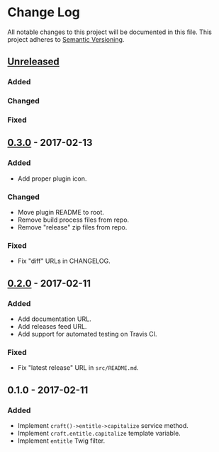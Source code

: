 # Change Log #
All notable changes to this project will be documented in this file. This
project adheres to [Semantic Versioning](http://semver.org/).

## [Unreleased] ##
### Added ###
### Changed ###
### Fixed ###

## [0.3.0] - 2017-02-13 ##
### Added ###
- Add proper plugin icon.

### Changed ###
- Move plugin README to root.
- Remove build process files from repo.
- Remove "release" zip files from repo.

### Fixed ###
- Fix "diff" URLs in CHANGELOG.

## [0.2.0] - 2017-02-11 ##
### Added ###
- Add documentation URL.
- Add releases feed URL.
- Add support for automated testing on Travis CI.

### Fixed ###
- Fix "latest release" URL in `src/README.md`.

## 0.1.0 - 2017-02-11 ##
### Added ###
- Implement `craft()->entitle->capitalize` service method.
- Implement `craft.entitle.capitalize` template variable.
- Implement `entitle` Twig filter.

[0.2.0]: https://github.com/experience/entitle.craft-plugin/compare/0.1.0...HEAD
[0.3.0]: https://github.com/experience/entitle.craft-plugin/compare/0.2.0...HEAD
[Unreleased]: https://github.com/experience/entitle.craft-plugin/compare/0.3.0...HEAD

